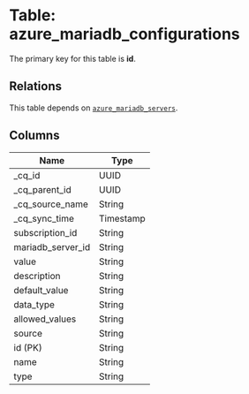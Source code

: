 # Table: azure_mariadb_configurations



The primary key for this table is **id**.

## Relations
This table depends on [`azure_mariadb_servers`](azure_mariadb_servers.md).

## Columns
| Name          | Type          |
| ------------- | ------------- |
|_cq_id|UUID|
|_cq_parent_id|UUID|
|_cq_source_name|String|
|_cq_sync_time|Timestamp|
|subscription_id|String|
|mariadb_server_id|String|
|value|String|
|description|String|
|default_value|String|
|data_type|String|
|allowed_values|String|
|source|String|
|id (PK)|String|
|name|String|
|type|String|